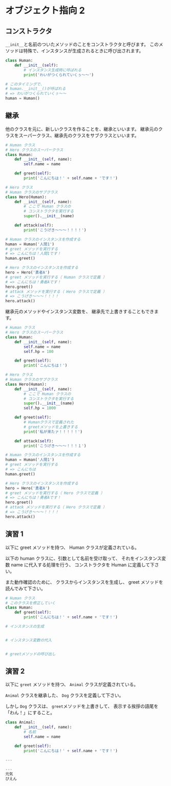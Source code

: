 # オブジェクト指向 2

## コンストラクタ

`__init__`と名前のついたメソッドのことをコンストラクタと呼びます。
このメソッドは特殊で、インスタンスが生成されるときに呼び出されます。

```py
class Human:
    def __init__(self):
        # インスタンス生成時に呼ばれる
        print('わいがつくられていくぅ〜〜')

# このタイミングで、
# human.__init__()が呼ばれる
# => わいがつくられていくぅ〜〜
human = Human()
```

## 継承

他のクラスを元に、新しいクラスを作ることを、継承といいます。
継承元のクラスをスーパークラス、継承先のクラスをサブクラスといいます。

```py
# Human クラス
# Hero クラスのスーパークラス
class Human:
    def __init__(self, name):
        self.name = name

    def greet(self):
        print('こんにちは！' + self.name + 'です！')

# Hero クラス
# Human クラスのサブクラス
class Hero(Human):
    def __init__(self, name):
        # ここで Human クラスの
        # コンストラクタを実行する
        super().__init__(name)

    def attack(self):
        print('こうげき〜〜〜！！！！')

# Human クラスのインスタンスを作成する
human = Human('人間1')
# greet メソッドを実行する
# => こんにちは！人間1です！
human.greet()

# Hero クラスのインスタンスを作成する
hero = Hero('勇者A')
# greet メソッドを実行する（ Human クラスで定義 ）
# => こんにちは！勇者Aです！
hero.greet()
# attack メソッドを実行する（ Hero クラスで定義 ）
# => こうげき〜〜〜！！！！
hero.attack()
```

継承元のメソッドやインスタンス変数を、
継承先で上書きすることもできます。

```py
# Human クラス
# Hero クラスのスーパークラス
class Human:
    def __init__(self, name):
        self.name = name
        self.hp = 100

    def greet(self):
        print('こんにちは！')

# Hero クラス
# Human クラスのサブクラス
class Hero(Human):
    def __init__(self, name):
        # ここで Human クラスの
        # コンストラクタを実行する
        super().__init__(name)
        self.hp = 1000

    def greet(self):
        # Humanクラスで定義された
        # greetメソッドを上書きする
        print('私が来たァ！！！！！')

    def attack(self):
        print('こうげき〜〜〜！！！１')

# Human クラスのインスタンスを作成する
human = Human('人間1')
# greet メソッドを実行する
# => こんにちは
human.greet()

# Hero クラスのインスタンスを作成する
hero = Hero('勇者A')
# greet メソッドを実行する（ Hero クラスで定義 ）
# => こんにちは！勇者Aです！
hero.greet()
# attack メソッドを実行する（ Hero クラスで定義 ）
# => こうげき〜〜〜！！！！
hero.attack()
```

## 演習 1

以下に greet メソッドを持つ、
Human クラスが定義されている。

以下の human クラスに、引数として名前を受け取って、
それをインスタンス変数 name に代入する処理を行う、
コンストラクタを Human に定義して下さい。

また動作確認のために、
クラスからインスタンスを生成し、
greet メソッドを読んでみて下さい。

```py
# Human クラス
# このクラスを修正していく
class Human:
    def greet(self):
        print('こんにちは！' + self.name + 'です！')

# インスタンスの生成


# インスタンス変数の代入


# greetメソッドの呼び出し

```

## 演習 2

以下に `greet` メソッドを持つ、
`Animal` クラスが定義されている。

`Animal` クラスを継承した、
`Dog` クラスを定義して下さい。

しかし `Dog` クラスは、
`greet`メソッドを上書きして、
表示する挨拶の語尾を「わん！」にすること。

```py
class Animal:
    def __init__(self, name):
        # 名前
        self.name = name

    def greet(self):
        print('こんにちは！' + self.name + 'です！')

---

---
元気
ぴえん
```
